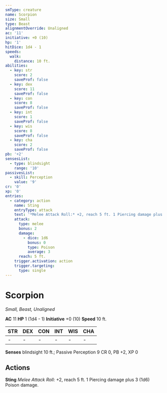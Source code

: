 ```yaml
---
smType: creature
name: Scorpion
size: Small
type: Beast
alignmentOverride: Unaligned
ac: '11'
initiative: +0 (10)
hp: '1'
hitDice: 1d4 - 1
speeds:
  walk:
    distance: 10 ft.
abilities:
  - key: str
    score: 2
    saveProf: false
  - key: dex
    score: 11
    saveProf: false
  - key: con
    score: 8
    saveProf: false
  - key: int
    score: 1
    saveProf: false
  - key: wis
    score: 8
    saveProf: false
  - key: cha
    score: 2
    saveProf: false
pb: '+2'
sensesList:
  - type: blindsight
    range: '10'
passivesList:
  - skill: Perception
    value: '9'
cr: '0'
xp: '0'
entries:
  - category: action
    name: Sting
    entryType: attack
    text: '*Melee Attack Roll:* +2, reach 5 ft. 1 Piercing damage plus 3 (1d6) Poison damage.'
    attack:
      type: melee
      bonus: 2
      damage:
        - dice: 1d6
          bonus: 0
          type: Poison
          average: 3
      reach: 5 ft.
    trigger.activation: action
    trigger.targeting:
      type: single
---
```


# Scorpion
*Small, Beast, Unaligned*

**AC** 11
**HP** 1 (1d4 - 1)
**Initiative** +0 (10)
**Speed** 10 ft.

| STR | DEX | CON | INT | WIS | CHA |
| --- | --- | --- | --- | --- | --- |
| - | - | - | - | - | - |

**Senses** blindsight 10 ft.; Passive Perception 9
CR 0, PB +2, XP 0

## Actions

**Sting**
*Melee Attack Roll:* +2, reach 5 ft. 1 Piercing damage plus 3 (1d6) Poison damage.

